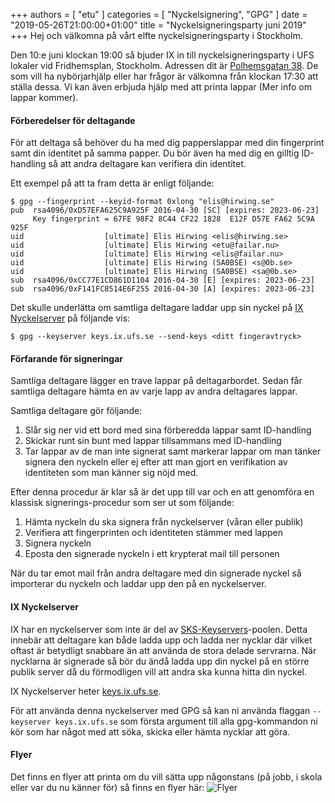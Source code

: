 +++
authors = [ "etu" ]
categories = [ "Nyckelsignering", "GPG" ]
date = "2019-05-26T21:00:00+01:00"
title = "Nyckelsigneringsparty juni 2019"
+++
Hej och välkomna på vårt elfte nyckelsigneringsparty i Stockholm.

Den 10:e juni klockan 19:00 så bjuder IX in till nyckelsigneringsparty i
UFS lokaler vid Fridhemsplan, Stockholm. Adressen dit är
[Polhemsgatan 38](/about/#besök-oss). De som vill ha nybörjarhjälp eller har
frågor är välkomna från klockan 17:30 att ställa dessa. Vi kan även erbjuda
hjälp med att printa lappar (Mer info om lappar kommer).

#### Förberedelser för deltagande
För att deltaga så behöver du ha med dig papperslappar med din fingerprint
samt din identitet på samma papper. Du bör även ha med dig en gilltig
ID-handling så att andra deltagare kan verifiera din identitet.

Ett exempel på att ta fram detta är enligt följande:
```
$ gpg --fingerprint --keyid-format 0xlong "elis@hirwing.se"
pub  rsa4096/0xD57EFA625C9A925F 2016-04-30 [SC] [expires: 2023-06-23]
     Key fingerprint = 67FE 98F2 8C44 CF22 1828  E12F D57E FA62 5C9A 925F
uid                  [ultimate] Elis Hirwing <elis@hirwing.se>
uid                  [ultimate] Elis Hirwing <etu@failar.nu>
uid                  [ultimate] Elis Hirwing <elis@failar.nu>
uid                  [ultimate] Elis Hirwing (SA0BSE) <s@0b.se>
uid                  [ultimate] Elis Hirwing (SA0BSE) <sa@0b.se>
sub  rsa4096/0xCC77E1CD861D1104 2016-04-30 [E] [expires: 2023-06-23]
sub  rsa4096/0xF141FC8514E6F255 2016-04-30 [A] [expires: 2023-06-23]
```

Det skulle underlätta om samtliga deltagare laddar upp sin nyckel på [IX
Nyckelserver](#ix-nyckelserver) på följande vis:
```
$ gpg --keyserver keys.ix.ufs.se --send-keys <ditt fingeravtryck>
```

#### Förfarande för signeringar
Samtliga deltagare lägger en trave lappar på deltagarbordet. Sedan får
samtliga deltagare hämta en av varje lapp av andra deltagares lappar.

Samtliga deltagare gör följande:

1. Slår sig ner vid ett bord med sina förberedda lappar samt ID-handling
2. Skickar runt sin bunt med lappar tillsammans med ID-handling
3. Tar lappar av de man inte signerat samt markerar lappar om man tänker
   signera den nyckeln eller ej efter att man gjort en verifikation av
   identiteten som man känner sig nöjd med.

Efter denna procedur är klar så är det upp till var och en att genomföra en
klassisk signerings-procedur som ser ut som följande:

1. Hämta nyckeln du ska signera från nyckelserver (våran eller publik)
2. Verifiera att fingerprinten och identiteten stämmer med lappen
3. Signera nyckeln
4. Eposta den signerade nyckeln i ett krypterat mail till personen

När du tar emot mail från andra deltagare med din signerade nyckel så
importerar du nyckeln och laddar upp den på en nyckelserver.

#### IX Nyckelserver
IX har en nyckelserver som inte är del av
[SKS-Keyservers](https://sks-keyservers.net/)-poolen. Detta innebär att
deltagare kan både ladda upp och ladda ner nycklar där vilket oftast är
betydligt snabbare än att använda de stora delade servrarna. När nycklarna är
signerade så bör du ändå ladda upp din nyckel på en större publik server då
du förmodligen vill att andra ska kunna hitta din nyckel.

IX Nyckelserver heter [keys.ix.ufs.se](https://keys.ix.ufs.se/).

För att använda denna nyckelserver med GPG så kan ni använda flaggan
`--keyserver keys.ix.ufs.se` som första argument till alla gpg-kommandon ni
kör som har något med att söka, skicka eller hämta nycklar att göra.

#### Flyer
Det finns en flyer att printa om du vill sätta upp någonstans (på jobb,
i skola eller var du nu känner för) så finns en flyer här:
![Flyer](/img/keysigningparty-2019-06-10-flyer.png)
